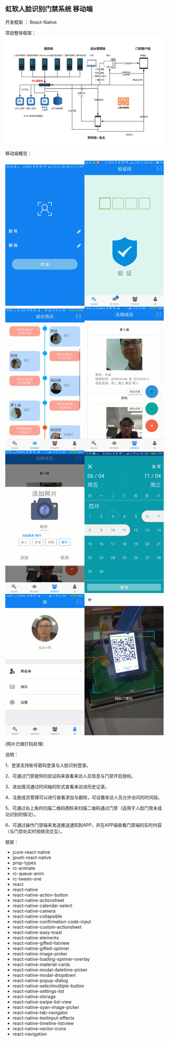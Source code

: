 ## 虹软人脸识别门禁系统 移动端

开发框架 ： React-Native

项目整体框架：
![项目整体框架](public/total.png)

移动端概览：

<img src="public/login.png" width="50%" height="50%"><img src="public/code.png" width="50%" height="50%"><img src="public/history.png" width="50%" height="50%"><img src="public/manage.png" width="50%" height="50%"><img src="public/add.png" width="50%" height="50%"><img src="public/period.png" width="50%" height="50%"><img src="public/me.png" width="50%" height="50%"><img src="public/qr.png" width="50%" height="50%">

(照片已做打码处理)

说明：

1、登录支持账号密码登录与人脸识别登录。

2、可通过门禁提供的验证码来查看来访人员信息与门禁开启授权。

3、进出情况通过时间轴的形式查看来访进历史记录。

4、注册成员管理可以进行查看添加与删除，可设置来访人员允许访问的时间段。

5、可通过右上角的扫描二维码图标来扫描二维码通过门禁（适用于人脸门禁未成功识别的情况）。

6、可通过操作门禁端来发送推送通知到APP，并在APP端查看门禁端的实时内容（与门禁处实时视频流交互）。

框架：

* jcore-react-native 
* jpush-react-native 
* prop-types 
* rc-animate 
* rc-queue-anim 
* rc-tween-one 
* react 
* react-native 
* react-native-action-button 
* react-native-actionsheet 
* react-native-calendar-select 
* react-native-camera 
* react-native-collapsible 
* react-native-confirmation-code-input 
* react-native-custom-actionsheet 
* react-native-easy-toast 
* react-native-elements 
* react-native-gifted-listview 
* react-native-gifted-spinner 
* react-native-image-picker 
* react-native-loading-spinner-overlay 
* react-native-material-cards 
* react-native-modal-datetime-picker 
* react-native-modal-dropdown 
* react-native-popup-dialog 
* react-native-selectmultiple-button 
* react-native-settings-list 
* react-native-storage 
* react-native-swipe-list-view 
* react-native-syan-image-picker 
* react-native-tab-navigator 
* react-native-textinput-effects 
* react-native-timeline-listview 
* react-native-vector-icons 
* react-navigation 